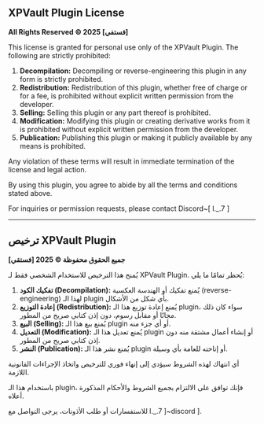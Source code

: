 ## XPVault Plugin License

**All Rights Reserved © 2025 [فستفي]**

This license is granted for personal use only of the XPVault Plugin. The following are strictly prohibited:

1.  **Decompilation:** Decompiling or reverse-engineering this plugin in any form is strictly prohibited.
2.  **Redistribution:** Redistribution of this plugin, whether free of charge or for a fee, is prohibited without explicit written permission from the developer.
3.  **Selling:** Selling this plugin or any part thereof is prohibited.
4.  **Modification:** Modifying this plugin or creating derivative works from it is prohibited without explicit written permission from the developer.
5.  **Publication:** Publishing this plugin or making it publicly available by any means is prohibited.

Any violation of these terms will result in immediate termination of the license and legal action.

By using this plugin, you agree to abide by all the terms and conditions stated above.

For inquiries or permission requests, please contact Discord~[ l._.7 ]

---

## ترخيص XPVault Plugin

**جميع الحقوق محفوظة © 2025 [فستقي]**

يُمنح هذا الترخيص للاستخدام الشخصي فقط لـ XPVault Plugin. يُحظر تمامًا ما يلي:

1.  **تفكيك الكود (Decompilation):** يُمنع تفكيك أو الهندسة العكسية (reverse-engineering) لهذا الـ plugin بأي شكل من الأشكال.
2.  **إعادة التوزيع (Redistribution):** يُمنع إعادة توزيع هذا الـ plugin، سواء كان ذلك مجانًا أو مقابل رسوم، دون إذن كتابي صريح من المطور.
3.  **البيع (Selling):** يُمنع بيع هذا الـ plugin أو أي جزء منه.
4.  **التعديل (Modification):** يُمنع تعديل هذا الـ plugin أو إنشاء أعمال مشتقة منه دون إذن كتابي صريح من المطور.
5.  **النشر (Publication):** يُمنع نشر هذا الـ plugin أو إتاحته للعامة بأي وسيلة.

أي انتهاك لهذه الشروط سيؤدي إلى إنهاء فوري للترخيص واتخاذ الإجراءات القانونية اللازمة.

باستخدام هذا الـ plugin، فإنك توافق على الالتزام بجميع الشروط والأحكام المذكورة أعلاه.

للاستفسارات أو طلب الأذونات، يرجى التواصل مع l._.7 ]~discord ].


